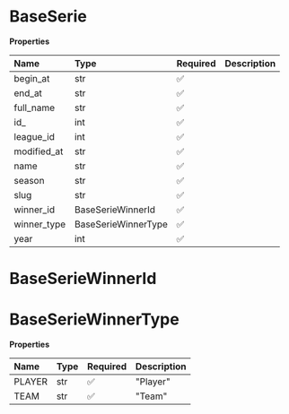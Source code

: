# BaseSerie

**Properties**

| Name        | Type                | Required | Description |
| :---------- | :------------------ | :------- | :---------- |
| begin_at    | str                 | ✅       |             |
| end_at      | str                 | ✅       |             |
| full_name   | str                 | ✅       |             |
| id\_        | int                 | ✅       |             |
| league_id   | int                 | ✅       |             |
| modified_at | str                 | ✅       |             |
| name        | str                 | ✅       |             |
| season      | str                 | ✅       |             |
| slug        | str                 | ✅       |             |
| winner_id   | BaseSerieWinnerId   | ✅       |             |
| winner_type | BaseSerieWinnerType | ✅       |             |
| year        | int                 | ✅       |             |

# BaseSerieWinnerId

# BaseSerieWinnerType

**Properties**

| Name   | Type | Required | Description |
| :----- | :--- | :------- | :---------- |
| PLAYER | str  | ✅       | "Player"    |
| TEAM   | str  | ✅       | "Team"      |

<!-- This file was generated by liblab | https://liblab.com/ -->
